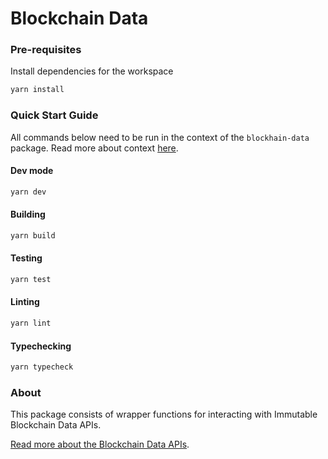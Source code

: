 # Blockchain Data

### Pre-requisites

Install dependencies for the workspace

```bash
yarn install
```

### Quick Start Guide

All commands below need to be run in the context of the `blockhain-data` package. Read more about context [here](../../../README.md#context).

#### Dev mode
```bash
yarn dev
```

#### Building
```bash
yarn build
```

#### Testing
```bash
yarn test
```

#### Linting
```bash
yarn lint
```

#### Typechecking
```bash
yarn typecheck
```


### About

This package consists of wrapper functions for interacting with Immutable Blockchain Data APIs.

[Read more about the Blockchain Data APIs](https://docs.immutable.com/docs/zkEVM/products/blockchain-data).
